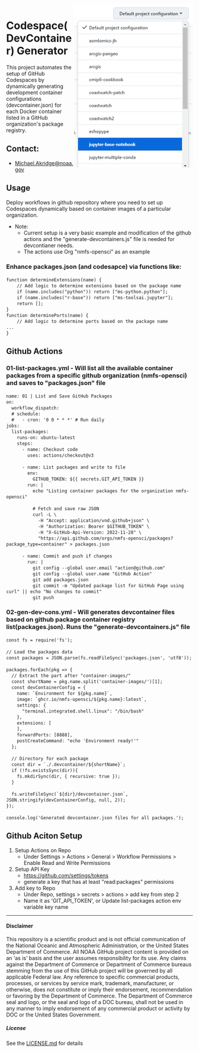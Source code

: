 <img src="./docs/s01_sm.png" align="right" alt="logo" />

# Codespace(DevContainer) Generator

This project automates the setup of GitHub Codespaces by dynamically generating development container configurations (devcontainer.json) for each Docker container listed in a GitHub organization's package registry. 

## Contact:
- Michael.Akridge@noaa.gov 

## Usage
Deploy workflows in github repository where you need to set up Codespaces dynamically based on container images of a particular organization.
- Note:
  - Current setup is a very basic example and modification of the github actions and the "generate-devcontainers.js" file is needed for devcontianer needs.
  - The actions use Org "nmfs-opensci" as an example
### Enhance packages.json (and codesapce) via functions like:
```
function determineExtensions(name) {
    // Add logic to determine extensions based on the package name
    if (name.includes("python")) return ["ms-python.python"];
    if (name.includes("r-base")) return ["ms-toolsai.jupyter"];
    return [];
}
function determinePorts(name) {
    // Add logic to determine ports based on the package name
...
}

``` 
## Github Actions
### 01-list-packages.yml - Will list all the available container packages from a specific github organization (nmfs-opensci) and saves to "packages.json" file
```
name: 01 | List and Save GitHub Packages
on:
  workflow_dispatch:
  # schedule:
  #   - cron: '0 0 * * *' # Run daily
jobs:
  list-packages:
    runs-on: ubuntu-latest
    steps:
      - name: Checkout code
        uses: actions/checkout@v3

      - name: List packages and write to file
        env:
          GITHUB_TOKEN: ${{ secrets.GIT_API_TOKEN }}
        run: |
          echo "Listing container packages for the organization nmfs-opensci"
    
          # Fetch and save raw JSON
          curl -L \
            -H "Accept: application/vnd.github+json" \
            -H "Authorization: Bearer $GITHUB_TOKEN" \
            -H "X-GitHub-Api-Version: 2022-11-28" \
            "https://api.github.com/orgs/nmfs-opensci/packages?package_type=container" > packages.json

      - name: Commit and push if changes
        run: |
          git config --global user.email "action@github.com"
          git config --global user.name "GitHub Action"
          git add packages.json
          git commit -m "Updated package list for GitHub Page using curl" || echo "No changes to commit"
          git push
```
### 02-gen-dev-cons.yml  - Will generates devcontainer files based on github package container registry list(packages.json). Runs the "generate-devcontainers.js" file
```
const fs = require('fs');

// Load the packages data
const packages = JSON.parse(fs.readFileSync('packages.json', 'utf8'));

packages.forEach(pkg => {
  // Extract the part after "container-images/"
  const shortName = pkg.name.split('container-images/')[1];
  const devContainerConfig = {
    name: `Environment for ${pkg.name}`,
    image: `ghcr.io/nmfs-opensci/${pkg.name}:latest`,
    settings: { 
      "terminal.integrated.shell.linux": "/bin/bash"
    },
    extensions: [
    ],
    forwardPorts: [8888],
    postCreateCommand: "echo 'Environment ready!'"
  };

  // Directory for each package
  const dir = `./.devcontainer/${shortName}`;
  if (!fs.existsSync(dir)){
    fs.mkdirSync(dir, { recursive: true });
  }

  fs.writeFileSync(`${dir}/devcontainer.json`, JSON.stringify(devContainerConfig, null, 2));
});

console.log('Generated devcontainer.json files for all packages.');
```
## Github Aciton Setup
1. Setup Actions on Repo
    - Under Settings > Actions > General > Workflow Permissions > Enable Read and Write Permissions
2. Setup API Key 
    - https://github.com/settings/tokens
    - generate a key that has at least "read:packages" permissions
3. Add key to Repo
    - Under Repo, settings > secrets > actions > add key from step 2
    - Name it as 'GIT_API_TOKEN', or Update list-packages action env variable key name


----------
#### Disclaimer
This repository is a scientific product and is not official communication of the National Oceanic and Atmospheric Administration, or the United States Department of Commerce. All NOAA GitHub project content is provided on an ‘as is’ basis and the user assumes responsibility for its use. Any claims against the Department of Commerce or Department of Commerce bureaus stemming from the use of this GitHub project will be governed by all applicable Federal law. Any reference to specific commercial products, processes, or services by service mark, trademark, manufacturer, or otherwise, does not constitute or imply their endorsement, recommendation or favoring by the Department of Commerce. The Department of Commerce seal and logo, or the seal and logo of a DOC bureau, shall not be used in any manner to imply endorsement of any commercial product or activity by DOC or the United States Government.

##### License
See the [LICENSE.md](./LICENSE.md) for details
